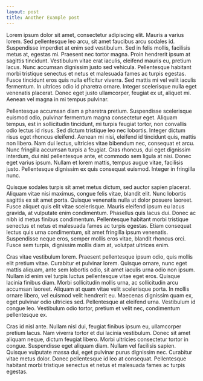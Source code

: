 ```yaml
---
layout: post
title: Another Example post
---
```


Lorem ipsum dolor sit amet, consectetur adipiscing elit. Mauris a varius lorem. Sed pellentesque leo
arcu, sit amet faucibus arcu sodales id. Suspendisse imperdiet at enim sed vestibulum. Sed in felis
mollis, facilisis metus at, egestas mi. Praesent nec tortor magna. Proin hendrerit ipsum at sagittis
tincidunt. Vestibulum vitae erat iaculis, eleifend mauris eu, pretium lacus. Nunc accumsan dignissim
justo sed vehicula. Pellentesque habitant morbi tristique senectus et netus et malesuada fames ac
turpis egestas. Fusce tincidunt eros quis nulla efficitur viverra. Sed mattis mi vel velit iaculis
fermentum. In ultrices odio id pharetra ornare. Integer scelerisque nulla eget venenatis placerat.
Donec eget justo ullamcorper, feugiat ex ut, aliquet mi. Aenean vel magna in mi tempus pulvinar.

<!--more-->

Pellentesque accumsan diam a pharetra pretium. Suspendisse scelerisque euismod odio, pulvinar
fermentum magna consectetur eget. Aliquam tempus, est in sollicitudin tincidunt, mi turpis feugiat
tortor, non convallis odio lectus id risus. Sed dictum tristique leo nec lobortis. Integer dictum
risus eget rhoncus eleifend. Aenean mi nisi, eleifend id tincidunt quis, mattis non libero. Nam dui
lectus, ultricies vitae bibendum nec, consequat et arcu. Nunc fringilla accumsan turpis a feugiat.
Cras rhoncus, dui eget dignissim interdum, dui nisl pellentesque ante, et commodo sem ligula at
nisi. Donec eget varius ipsum. Nullam et lorem mattis, tempus augue vitae, facilisis justo.
Pellentesque dignissim ex quis consequat euismod. Integer in fringilla nunc.

Quisque sodales turpis sit amet metus dictum, sed auctor sapien placerat. Aliquam vitae nisi
maximus, congue felis vitae, blandit elit. Nunc lobortis sagittis ex sit amet porta. Quisque
venenatis nulla ut dolor posuere laoreet. Fusce aliquet quis elit vitae scelerisque. Mauris eleifend
ipsum eu lacus gravida, at vulputate enim condimentum. Phasellus quis lacus dui. Donec ac nibh id
metus finibus condimentum. Pellentesque habitant morbi tristique senectus et netus et malesuada
fames ac turpis egestas. Etiam consequat lectus quis urna condimentum, sit amet fringilla ipsum
venenatis. Suspendisse neque eros, semper mollis eros vitae, blandit rhoncus orci. Fusce sem turpis,
dignissim mollis diam at, volutpat ultrices enim.

Cras vitae vestibulum lorem. Praesent pellentesque ipsum odio, quis mollis elit pretium vitae.
Curabitur et pulvinar lorem. Quisque ornare, nunc eget mattis aliquam, ante sem lobortis odio, sit
amet iaculis urna odio non ipsum. Nullam id enim vel turpis luctus pellentesque vitae eget eros.
Quisque lacinia finibus diam. Morbi sollicitudin mollis urna, ac sollicitudin arcu accumsan laoreet.
Aliquam at quam vitae velit scelerisque porta. In mollis ornare libero, vel euismod velit hendrerit
eu. Maecenas dignissim quam ex, eget pulvinar odio ultricies sed. Pellentesque at eleifend urna.
Vestibulum id congue leo. Vestibulum odio tortor, pretium et velit nec, condimentum pellentesque ex.

Cras id nisl ante. Nullam nisl dui, feugiat finibus ipsum eu, ullamcorper pretium lacus. Nam viverra
tortor et dui lacinia vestibulum. Donec sit amet aliquam neque, dictum feugiat libero. Morbi
ultricies consectetur tortor in congue. Suspendisse eget aliquam diam. Nullam vel facilisis sapien.
Quisque vulputate massa dui, eget pulvinar purus dignissim nec. Curabitur vitae metus dolor. Donec
pellentesque id leo at consequat. Pellentesque habitant morbi tristique senectus et netus et
malesuada fames ac turpis egestas.
